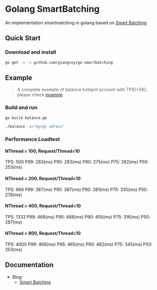 # Golang SmartBatching
An implementation smartmatching in golang based on [Smart Batching](https://mechanical-sympathy.blogspot.com/2011/10/smart-batching.html)
    
## Quick Start
### Download and install
```bash
go get -u -v github.com/giangcoy/go-smartbatching
```
## Example
> A complete example of balance hotspot account with TPS(>5K), please check [example](/example)
### Build and run
```bash
go build balance.go

./balance -a="mysql adress"
```
### Performance Loadtest 
#### NThread = 100, Request/Thread=10
TPS: 500
P99: 283(ms)
P95: 283(ms)
P90: 275(ms)
P75: 262(ms)
P50: 253(ms)
#### NThread = 200, Request/Thread=10
TPS: 666
P99: 387(ms)
P95: 387(ms)
P90: 381(ms)
P75: 335(ms)
P50: 278(ms)
#### NThread = 400, Request/Thread=10
TPS: 1333
P99: 468(ms)
P95: 468(ms)
P90: 455(ms)
P75: 316(ms)
P50: 287(ms)
#### NThread = 800, Request/Thread=10
TPS: 4000
P99: 466(ms)
P95: 465(ms)
P90: 462(ms)
P75: 345(ms)
P50: 253(ms)
## **Documentation**
- Blog:
    - [Smart Batching](https://mechanical-sympathy.blogspot.com/2011/10/smart-batching.html)

